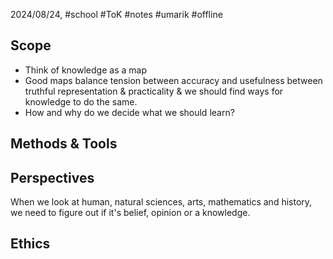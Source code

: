 2024/08/24, #school #ToK #notes #umarik #offline 
## Scope
- Think of knowledge as a map
- Good maps balance tension between accuracy and usefulness between truthful representation & practicality & we should find ways for knowledge to do the same.
- How and why do we decide what we should learn?
## Methods & Tools
## Perspectives
When we look at human, natural sciences, arts, mathematics and history, we need to figure out if it's belief, opinion or a knowledge. 
## Ethics